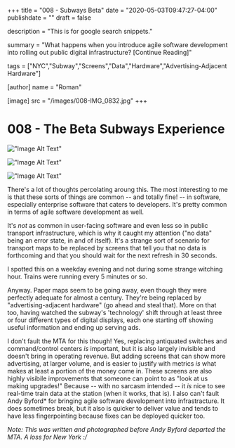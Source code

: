 +++
title = "008 - Subways Beta"
date = "2020-05-03T09:47:27-04:00"
publishdate = ""
draft = false

description = "This is for google search snippets."

summary = "What happens when you introduce agile software development into rolling out public digital infrastructure? [Continue Reading]"

tags = ["NYC","Subway","Screens","Data","Hardware","Advertising-Adjacent Hardware"]

[author]
    name = "Roman"

[image]
    src = "/images/008-IMG_0832.jpg"
+++

# 008 - The Beta Subways Experience

!["Image Alt Text"](/images/008-IMG_0832.jpg)

!["Image Alt Text"](/images/008-IMG_0854.jpg)

!["Image Alt Text"](/images/008-IMG_0854-detail.jpg)

There's a lot of thoughts percolating aroung this. The most interesting to me is that these sorts of things are common -- and totally fine! -- in software, especially enterprise software that caters to developers. It's pretty common in terms of agile software development as well. 

It's _not_ as common in user-facing software and even less so in public transport infrastructure, which is why it caught my attention ("no data" being an error state, in and of itself). It's a strange sort of scenario for transport maps to be replaced by screens that tell you that no data is forthcoming and that you should wait for the next refresh in 30 seconds. 

I spotted this on a weekday evening and not during some strange witching hour. Trains were running every 5 minutes or so. 

Anyway. Paper maps seem to be going away, even though they were perfectly adequate for almost a century. They're being replaced by "advertising-adjacent hardware" (go ahead and steal that). More on that too, having watched the subway's 'technology' shift through at least three or four different types of digital displays, each one starting off showing useful information and ending up serving ads. 

I don't fault the MTA for this though! Yes, replacing antiquated switches and command/control centers _is_ important, but it is also largely invisible and doesn't bring in operating revenue. But adding screens that can show more advertising, at larger volume, and is easier to justify with metrics _is_ what makes at least a portion of the money come in. These screens are also highly visibile improvements that someone can point to as "look at us making upgrades!" Because -- with no sarcasm intended -- it _is_ nice to see real-time train data at the station (when it works, that is). I also can't fault Andy Byford* for bringing agile software development into infrastracture. It does sometimes break, but it also is quicker to deliver value and tends to have less fingerpointing because fixes can be deployed quicker too.

_Note: This was written and photographed before Andy Byford departed the MTA. A loss for New York :/_



